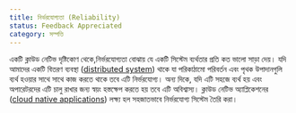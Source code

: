 ```yaml
---
title: নির্ভরযোগ্যতা (Reliability)
status: Feedback Appreciated
category: সম্পত্তি
---
```



একটি ক্লাউড নেটিভ দৃষ্টিকোণ থেকে,নির্ভরযোগ্যতা বোঝায় যে একটি সিস্টেম ব্যর্থতার প্রতি কত ভালো সাড়া দেয়। 
যদি আমাদের একটি বিতরণ ব্যবস্থা ([distributed system](/distributed-systems/)) থাকে যা পরিকাঠামো পরিবর্তন এবং পৃথক উপাদানগুলি 
ব্যর্থ হওয়ার সাথে সাথে কাজ করতে থাকে তবে এটি নির্ভরযোগ্য। অন্য দিকে, যদি এটি সহজে ব্যর্থ হয় এবং অপারেটরদের এটি চালু রাখার জন্য স্বয়ং হস্তক্ষেপ করতে হয় তবে এটি অবিশ্বাস্য।
ক্লাউড নেটিভ অ্যাপ্লিকেশনের ([cloud native applications](/cloud-native-apps/)) লক্ষ্য হল সহজাতভাবে নির্ভরযোগ্য সিস্টেম তৈরি করা।
